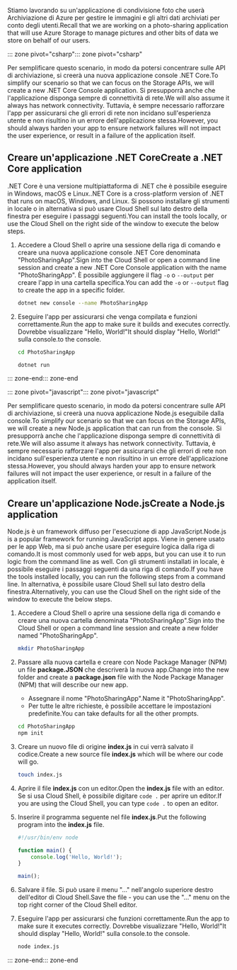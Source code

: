 <span data-ttu-id="60945-101">Stiamo lavorando su un'applicazione di condivisione foto che userà Archiviazione di Azure per gestire le immagini e gli altri dati archiviati per conto degli utenti.</span><span class="sxs-lookup"><span data-stu-id="60945-101">Recall that we are working on a photo-sharing application that will use Azure Storage to manage pictures and other bits of data we store on behalf of our users.</span></span>

<span data-ttu-id="60945-102">::: zone pivot="csharp"</span><span class="sxs-lookup"><span data-stu-id="60945-102">::: zone pivot="csharp"</span></span>

<span data-ttu-id="60945-103">Per semplificare questo scenario, in modo da potersi concentrare sulle API di archiviazione, si creerà una nuova applicazione console .NET Core.</span><span class="sxs-lookup"><span data-stu-id="60945-103">To simplify our scenario so that we can focus on the Storage APIs, we will create a new .NET Core Console application.</span></span> <span data-ttu-id="60945-104">Si presupporrà anche che l'applicazione disponga sempre di connettività di rete.</span><span class="sxs-lookup"><span data-stu-id="60945-104">We will also assume it always has network connectivity.</span></span> <span data-ttu-id="60945-105">Tuttavia, è sempre necessario rafforzare l'app per assicurarsi che gli errori di rete non incidano sull'esperienza utente e non risultino in un errore dell'applicazione stessa.</span><span class="sxs-lookup"><span data-stu-id="60945-105">However, you should always harden your app to ensure network failures will not impact the user experience, or result in a failure of the application itself.</span></span>

## <a name="create-a-net-core-application"></a><span data-ttu-id="60945-106">Creare un'applicazione .NET Core</span><span class="sxs-lookup"><span data-stu-id="60945-106">Create a .NET Core application</span></span>

<span data-ttu-id="60945-107">.NET Core è una versione multipiattaforma di .NET che è possibile eseguire in Windows, macOS e Linux.</span><span class="sxs-lookup"><span data-stu-id="60945-107">.NET Core is a cross-platform version of .NET that runs on macOS, Windows, and Linux.</span></span> <span data-ttu-id="60945-108">Si possono installare gli strumenti in locale o in alternativa si può usare Cloud Shell sul lato destro della finestra per eseguire i passaggi seguenti.</span><span class="sxs-lookup"><span data-stu-id="60945-108">You can install the tools locally, or use the Cloud Shell on the right side of the window to execute the below steps.</span></span> 

1. <span data-ttu-id="60945-109">Accedere a Cloud Shell o aprire una sessione della riga di comando e creare una nuova applicazione console .NET Core denominata "PhotoSharingApp".</span><span class="sxs-lookup"><span data-stu-id="60945-109">Sign into the Cloud Shell or open a command line session and create a new .NET Core Console application with the name "PhotoSharingApp".</span></span> <span data-ttu-id="60945-110">È possibile aggiungere il flag `-o` o `--output` per creare l'app in una cartella specifica.</span><span class="sxs-lookup"><span data-stu-id="60945-110">You can add the `-o` or `--output` flag to create the app in a specific folder.</span></span>

    ```bash
    dotnet new console --name PhotoSharingApp
    ```

1. <span data-ttu-id="60945-111">Eseguire l'app per assicurarsi che venga compilata e funzioni correttamente.</span><span class="sxs-lookup"><span data-stu-id="60945-111">Run the app to make sure it builds and executes correctly.</span></span> <span data-ttu-id="60945-112">Dovrebbe visualizzare "Hello, World!"</span><span class="sxs-lookup"><span data-stu-id="60945-112">It should display "Hello, World!"</span></span> <span data-ttu-id="60945-113">sulla console.</span><span class="sxs-lookup"><span data-stu-id="60945-113">to the console.</span></span>

    ```bash
    cd PhotoSharingApp
    
    dotnet run
    ```
<span data-ttu-id="60945-114">::: zone-end</span><span class="sxs-lookup"><span data-stu-id="60945-114">::: zone-end</span></span>

<span data-ttu-id="60945-115">::: zone pivot="javascript"</span><span class="sxs-lookup"><span data-stu-id="60945-115">::: zone pivot="javascript"</span></span>

<span data-ttu-id="60945-116">Per semplificare questo scenario, in modo da potersi concentrare sulle API di archiviazione, si creerà una nuova applicazione Node.js eseguibile dalla console.</span><span class="sxs-lookup"><span data-stu-id="60945-116">To simplify our scenario so that we can focus on the Storage APIs, we will create a new Node.js application that can run from the console.</span></span> <span data-ttu-id="60945-117">Si presupporrà anche che l'applicazione disponga sempre di connettività di rete.</span><span class="sxs-lookup"><span data-stu-id="60945-117">We will also assume it always has network connectivity.</span></span> <span data-ttu-id="60945-118">Tuttavia, è sempre necessario rafforzare l'app per assicurarsi che gli errori di rete non incidano sull'esperienza utente e non risultino in un errore dell'applicazione stessa.</span><span class="sxs-lookup"><span data-stu-id="60945-118">However, you should always harden your app to ensure network failures will not impact the user experience, or result in a failure of the application itself.</span></span>

## <a name="create-a-nodejs-application"></a><span data-ttu-id="60945-119">Creare un'applicazione Node.js</span><span class="sxs-lookup"><span data-stu-id="60945-119">Create a Node.js application</span></span>

<span data-ttu-id="60945-120">Node.js è un framework diffuso per l'esecuzione di app JavaScript.</span><span class="sxs-lookup"><span data-stu-id="60945-120">Node.js is a popular framework for running JavaScript apps.</span></span> <span data-ttu-id="60945-121">Viene in genere usato per le app Web, ma si può anche usare per eseguire logica dalla riga di comando.</span><span class="sxs-lookup"><span data-stu-id="60945-121">It is most commonly used for web apps, but you can use it to run logic from the command line as well.</span></span> <span data-ttu-id="60945-122">Con gli strumenti installati in locale, è possibile eseguire i passaggi seguenti da una riga di comando.</span><span class="sxs-lookup"><span data-stu-id="60945-122">If you have the tools installed locally, you can run the following steps from a command line.</span></span> <span data-ttu-id="60945-123">In alternativa, è possibile usare Cloud Shell sul lato destro della finestra.</span><span class="sxs-lookup"><span data-stu-id="60945-123">Alternatively, you can use the Cloud Shell on the right side of the window to execute the below steps.</span></span>

1. <span data-ttu-id="60945-124">Accedere a Cloud Shell o aprire una sessione della riga di comando e creare una nuova cartella denominata "PhotoSharingApp".</span><span class="sxs-lookup"><span data-stu-id="60945-124">Sign into the Cloud Shell or open a command line session and create a new folder named "PhotoSharingApp".</span></span>

    ```bash
    mkdir PhotoSharingApp
    ```

1. <span data-ttu-id="60945-125">Passare alla nuova cartella e creare con Node Package Manager (NPM) un file **package.JSON** che descriverà la nuova app.</span><span class="sxs-lookup"><span data-stu-id="60945-125">Change into the new folder and create a **package.json** file with the Node Package Manager (NPM) that will describe our new app.</span></span>
    - <span data-ttu-id="60945-126">Assegnare il nome "PhotoSharingApp".</span><span class="sxs-lookup"><span data-stu-id="60945-126">Name it "PhotoSharingApp".</span></span>
    - <span data-ttu-id="60945-127">Per tutte le altre richieste, è possibile accettare le impostazioni predefinite.</span><span class="sxs-lookup"><span data-stu-id="60945-127">You can take defaults for all the other prompts.</span></span>

    ```bash
    cd PhotoSharingApp
    npm init
    ```

1. <span data-ttu-id="60945-128">Creare un nuovo file di origine **index.js** in cui verrà salvato il codice.</span><span class="sxs-lookup"><span data-stu-id="60945-128">Create a new source file **index.js** which will be where our code will go.</span></span>

    ```bash
    touch index.js
    ```

1. <span data-ttu-id="60945-129">Aprire il file **index.js** con un editor.</span><span class="sxs-lookup"><span data-stu-id="60945-129">Open the **index.js** file with an editor.</span></span> <span data-ttu-id="60945-130">Se si usa Cloud Shell, è possibile digitare `code .` per aprire un editor.</span><span class="sxs-lookup"><span data-stu-id="60945-130">If you are using the Cloud Shell, you can type `code .` to open an editor.</span></span>

1. <span data-ttu-id="60945-131">Inserire il programma seguente nel file **index.js**.</span><span class="sxs-lookup"><span data-stu-id="60945-131">Put the following program into the **index.js** file.</span></span>

    ```javascript
    #!/usr/bin/env node
    
    function main() {
        console.log('Hello, World!');
    }
    
    main();
    ```
1. <span data-ttu-id="60945-132">Salvare il file. Si può usare il menu "..." nell'angolo superiore destro dell'editor di Cloud Shell.</span><span class="sxs-lookup"><span data-stu-id="60945-132">Save the file - you can use the "..." menu on the top right corner of the Cloud Shell editor.</span></span>

1. <span data-ttu-id="60945-133">Eseguire l'app per assicurarsi che funzioni correttamente.</span><span class="sxs-lookup"><span data-stu-id="60945-133">Run the app to make sure it executes correctly.</span></span> <span data-ttu-id="60945-134">Dovrebbe visualizzare "Hello, World!"</span><span class="sxs-lookup"><span data-stu-id="60945-134">It should display "Hello, World!"</span></span> <span data-ttu-id="60945-135">sulla console.</span><span class="sxs-lookup"><span data-stu-id="60945-135">to the console.</span></span>

    ```bash
    node index.js
    ```

<span data-ttu-id="60945-136">::: zone-end</span><span class="sxs-lookup"><span data-stu-id="60945-136">::: zone-end</span></span>
